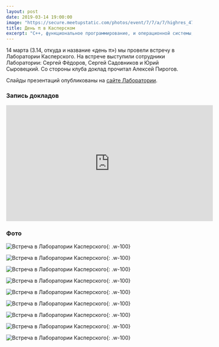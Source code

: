 ```yaml
---
layout: post
date: 2019-03-14 19:00:00
image: "https://secure.meetupstatic.com/photos/event/7/7/a/7/highres_479190631.jpeg"
title: День π в Касперском
excerpt: "C++, функциональное программирование, и операционной системы, которую сейчас разрабатывают в Лаборатории Касперского."
---
```


14 марта (3.14, откуда и название &laquo;день π&raquo;) мы провели встречу в Лаборатории Касперского. На встрече выступили сотрудники Лаборатории: Сергей Фёдоров, Сергей Садовников и Юрий Сыровецкий. Со стороны клуба доклад прочитал Алексей Пирогов.

Слайды презентаций опубликованы на [сайте Лаборатории](https://box.kaspersky.com/d/40f9231d6dfe4f789d31/).

### Запись докладов

<p class="video">
  <iframe width="560" height="315" src="https://www.youtube.com/embed/snw6FtIl0LA" frameborder="0" allow="accelerometer; autoplay; encrypted-media; gyroscope; picture-in-picture" allowfullscreen></iframe>
</p>

### Фото

![Встреча в Лаборатории Касперского](https://secure.meetupstatic.com/photos/event/3/d/0/a/highres_479475626.jpeg){: .w-100}

![Встреча в Лаборатории Касперского](https://secure.meetupstatic.com/photos/event/3/d/0/c/highres_479475628.jpeg){: .w-100}

![Встреча в Лаборатории Касперского](https://secure.meetupstatic.com/photos/event/3/d/0/e/highres_479475630.jpeg){: .w-100}

![Встреча в Лаборатории Касперского](https://secure.meetupstatic.com/photos/event/3/d/1/f/highres_479475647.jpeg){: .w-100}

![Встреча в Лаборатории Касперского](https://secure.meetupstatic.com/photos/event/3/d/2/c/highres_479475660.jpeg){: .w-100}

![Встреча в Лаборатории Касперского](https://secure.meetupstatic.com/photos/event/3/d/3/2/highres_479475666.jpeg){: .w-100}

![Встреча в Лаборатории Касперского](https://secure.meetupstatic.com/photos/event/3/f/7/e/highres_479476254.jpeg){: .w-100}

![Встреча в Лаборатории Касперского](https://secure.meetupstatic.com/photos/event/3/f/8/1/highres_479476257.jpeg){: .w-100}

![Встреча в Лаборатории Касперского](https://secure.meetupstatic.com/photos/event/3/f/8/3/highres_479476259.jpeg){: .w-100}



